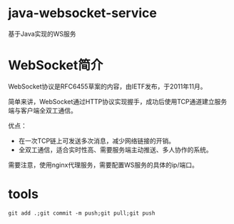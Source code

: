 # java-websocket-service
基于Java实现的WS服务

# WebSocket简介
WebSocket协议是RFC6455草案的内容，由IETF发布，于2011年11月。

简单来讲，WebSocket通过HTTP协议实现握手，成功后使用TCP通道建立服务端与客户端全双工通信。

优点：
- 在一次TCP链上可发送多次消息，减少网络链接的开销。
- 全双工通信，适合实时性高、需要服务端主动推送、多人协作的系统。

需要注意，使用nginx代理服务，需要配置WS服务的具体的ip/端口。

# tools
```shell
git add .;git commit -m push;git pull;git push
```

